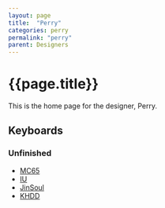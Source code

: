 ```yaml
---
layout: page
title:  "Perry"
categories: perry
permalink: "perry"
parent: Designers
---
```

# {{page.title}}

This is the home page for the designer, Perry.

## Keyboards

### Unfinished

- [MC65](/perry/mc65)
- [IU](/perry/iu)
- [JinSoul](/perry/jinsoul)
- [KHDD](/perry/khdd)
